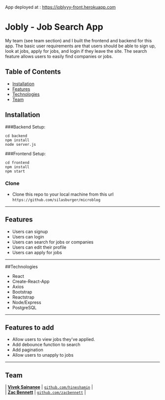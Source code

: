 App deployed at : <a href="https://joblyyy-front.herokuapp.com/">https://joblyyy-front.herokuapp.com</a>

# Jobly - Job Search App

My team (see team section) and I built the frontend and backend for this app. The basic user requirements are that users should be able to sign up, look at jobs, apply for jobs, and login if they leave the site. The search feature allows users to easily find companies or jobs.

 
## Table of Contents

- [Installation](#installation)
- [Features](#features)
- [Technologies](#technologies)
- [Team](#team)

## Installation
###Backend Setup:  

```shell
cd backend
npm install
node server.js
```


###Frontend Setup:

```shell
cd frontend
npm install
npm start
```

### Clone

- Clone this repo to your local machine from this url `https://github.com/silasburger/microblog`

---

## Features

- Users can signup
- Users can login 
- Users can search for jobs or companies
- Users can edit their profile
- Users can apply for jobs

---

##Technologies

- React
- Create-React-App
- Axios 
- Bootstrap
- Reactstrap
- Node/Express
- PostgreSQL

--- 

## Features to add

- Allow users to view jobs they've applied.
- Add debounce function to search
- Add pagination
- Allow users to unapply to jobs

---

## Team

| <a href="https://github.com/silasburger" target="_blank">**Vivek Sainanee**</a>
| <a href="https://github.com/viveksainanee" target="_blank">`github.com/hineshamin`</a> |  
| <a href="https://github.com/silasburger" target="_blank">**Zac Bennett**</a>
| <a href="https://github.com/zacbennett" target="_blank">`github.com/zacbennett`</a> | 


